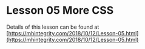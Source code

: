 # Lesson 05 More CSS

Details of this lesson can be found at [https://mhintegrity.com/2018/10/12/Lesson-05.html](https://mhintegrity.com/2018/10/12/Lesson-05.html)